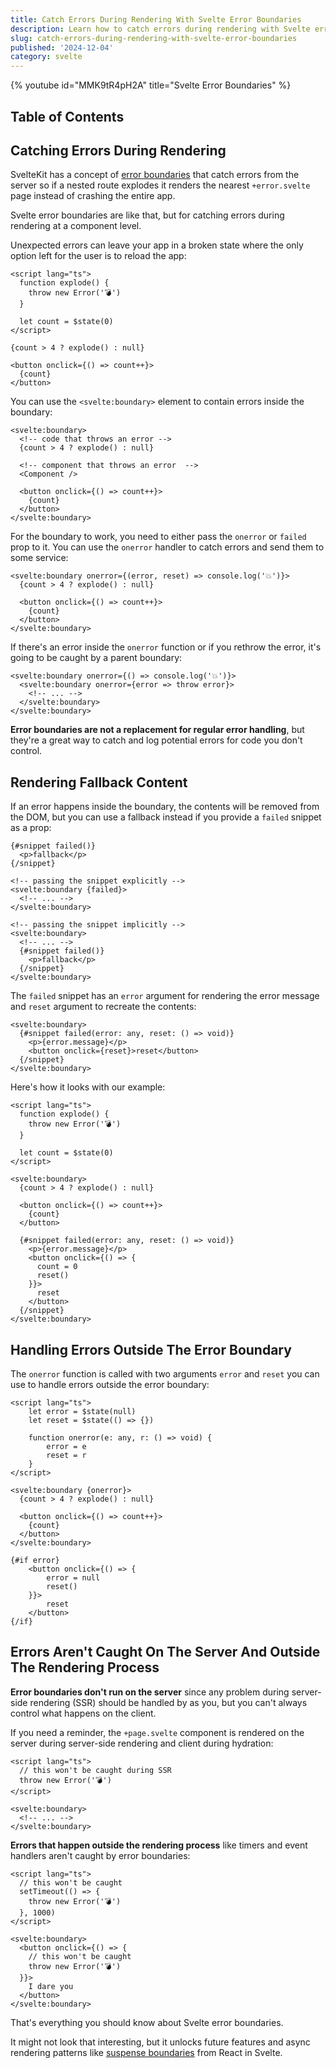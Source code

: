 ```yaml
---
title: Catch Errors During Rendering With Svelte Error Boundaries
description: Learn how to catch errors during rendering with Svelte error boundaries.
slug: catch-errors-during-rendering-with-svelte-error-boundaries
published: '2024-12-04'
category: svelte
---
```


{% youtube id="MMK9tR4pH2A" title="Svelte Error Boundaries" %}

## Table of Contents

## Catching Errors During Rendering

SvelteKit has a concept of [error boundaries](https://svelte.dev/docs/kit/routing#error) that catch errors from the server so if a nested route explodes it renders the nearest `+error.svelte` page instead of crashing the entire app.

Svelte error boundaries are like that, but for catching errors during rendering at a component level.

Unexpected errors can leave your app in a broken state where the only option left for the user is to reload the app:

```svelte:routes/+page.svelte
<script lang="ts">
  function explode() {
    throw new Error('💣️')
  }

  let count = $state(0)
</script>

{count > 4 ? explode() : null}

<button onclick={() => count++}>
  {count}
</button>
```

You can use the `<svelte:boundary>` element to contain errors inside the boundary:

```svelte:routes/+page.svelte
<svelte:boundary>
  <!-- code that throws an error -->
  {count > 4 ? explode() : null}

  <!-- component that throws an error  -->
  <Component />

  <button onclick={() => count++}>
    {count}
  </button>
</svelte:boundary>
```

For the boundary to work, you need to either pass the `onerror` or `failed` prop to it. You can use the `onerror` handler to catch errors and send them to some service:

```svelte:routes/+page.svelte
<svelte:boundary onerror={(error, reset) => console.log('💥')}>
  {count > 4 ? explode() : null}

  <button onclick={() => count++}>
    {count}
  </button>
</svelte:boundary>
```

If there's an error inside the `onerror` function or if you rethrow the error, it's going to be caught by a parent boundary:

```svelte:routes/+page.svelte
<svelte:boundary onerror={() => console.log('💥')}>
  <svelte:boundary onerror={error => throw error}>
    <!-- ... -->
  </svelte:boundary>
</svelte:boundary>
```

**Error boundaries are not a replacement for regular error handling**, but they're a great way to catch and log potential errors for code you don't control.

## Rendering Fallback Content

If an error happens inside the boundary, the contents will be removed from the DOM, but you can use a fallback instead if you provide a `failed` snippet as a prop:

```svelte:routes/+page.svelte
{#snippet failed()}
  <p>fallback</p>
{/snippet}

<!-- passing the snippet explicitly -->
<svelte:boundary {failed}>
  <!-- ... -->
</svelte:boundary>

<!-- passing the snippet implicitly -->
<svelte:boundary>
  <!-- ... -->
  {#snippet failed()}
    <p>fallback</p>
  {/snippet}
</svelte:boundary>
```

The `failed` snippet has an `error` argument for rendering the error message and `reset` argument to recreate the contents:

```svelte:routes/+page.svelte
<svelte:boundary>
  {#snippet failed(error: any, reset: () => void)}
    <p>{error.message}</p>
    <button onclick={reset}>reset</button>
  {/snippet}
</svelte:boundary>
```

Here's how it looks with our example:

```svelte:routes/+page.svelte
<script lang="ts">
  function explode() {
    throw new Error('💣️')
  }

  let count = $state(0)
</script>

<svelte:boundary>
  {count > 4 ? explode() : null}

  <button onclick={() => count++}>
    {count}
  </button>

  {#snippet failed(error: any, reset: () => void)}
    <p>{error.message}</p>
    <button onclick={() => {
      count = 0
      reset()
    }}>
      reset
    </button>
  {/snippet}
</svelte:boundary>
```

## Handling Errors Outside The Error Boundary

The `onerror` function is called with two arguments `error` and `reset` you can use to handle errors outside the error boundary:

```svelte:routes/+page.svelte
<script lang="ts">
	let error = $state(null)
	let reset = $state(() => {})

	function onerror(e: any, r: () => void) {
		error = e
		reset = r
	}
</script>

<svelte:boundary {onerror}>
  {count > 4 ? explode() : null}

  <button onclick={() => count++}>
    {count}
  </button>
</svelte:boundary>

{#if error}
	<button onclick={() => {
		error = null
		reset()
	}}>
		reset
	</button>
{/if}
```

## Errors Aren't Caught On The Server And Outside The Rendering Process

**Error boundaries don't run on the server** since any problem during server-side rendering (SSR) should be handled by as you, but you can't always control what happens on the client.

If you need a reminder, the `+page.svelte` component is rendered on the server during server-side rendering and client during hydration:

```svelte:routes/+page.svelte
<script lang="ts">
  // this won't be caught during SSR
  throw new Error('💣️')
</script>

<svelte:boundary>
  <!-- ... -->
</svelte:boundary>
```

**Errors that happen outside the rendering process** like timers and event handlers aren't caught by error boundaries:

```svelte:routes/+page.svelte
<script lang="ts">
  // this won't be caught
  setTimeout(() => {
    throw new Error('💣️')
  }, 1000)
</script>

<svelte:boundary>
  <button onclick={() => {
    // this won't be caught
    throw new Error('💣️')
  }}>
    I dare you
  </button>
</svelte:boundary>
```

That's everything you should know about Svelte error boundaries.

It might not look that interesting, but it unlocks future features and async rendering patterns like [suspense boundaries](https://react.dev/reference/react/Suspense) from React in Svelte.
